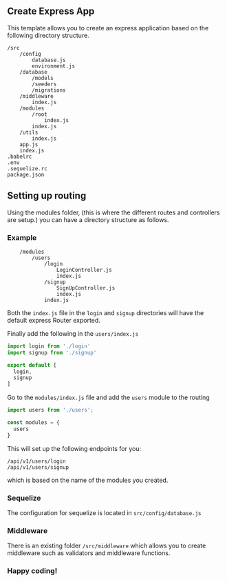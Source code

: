 ## Create Express App

This template allows you to create an express application based on the following directory structure.

```
/src
    /config
        database.js
        environment.js
    /database
        /models
        /seeders
        /migrations
    /middleware
        index.js
    /modules
        /root
            index.js
        index.js
    /utils
        index.js
    app.js
    index.js
.babelrc
.env
.sequelize.rc
package.json
```

## Setting up routing
Using the modules folder, (this is where the different routes and controllers are setup.) you can have a directory structure as follows.

### Example
```
    /modules
        /users
            /login
                LoginController.js
                index.js
            /signup
                SignUpController.js
                index.js
            index.js
```
Both the `index.js` file in the `login` and `signup` directories will have the default express Router exported.

Finally add the following in the `users/index.js`
```javascript
import login from './login'
import signup from './signup'

export default [
  login,
  signup
]
```

Go to the `modules/index.js` file and add the `users` module to the routing
```javascript
import users from './users';

const modules = {
  users
}
```

This will set up the following endpoints for you:

```
/api/v1/users/login
/api/v1/users/signup
```
which is based on the name of the modules you created.


### Sequelize
The configuration for sequelize is located in `src/config/database.js`

### Middleware
There is an existing folder `/src/middleware` which allows you to create middleware such as validators and middleware functions.

### Happy coding!
